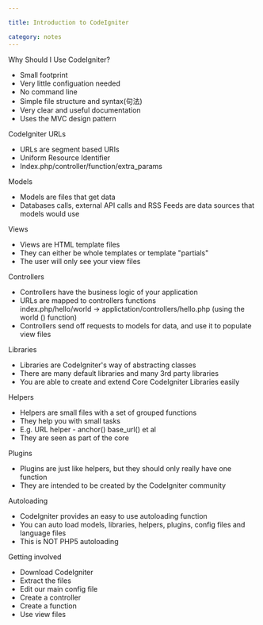 ```yaml
---

title: Introduction to CodeIgniter

category: notes
---
```

Why Should I Use CodeIgniter?

<ul>
  <li> Small footprint</li>
  <li> Very little configuation needed</li>
  <li> No command line</li>
  <li> Simple file structure and syntax(句法)</li>
  <li> Very clear and useful documentation</li>
  <li> Uses the MVC design pattern</li>
</ul>

CodeIgniter URLs

<ul>
  <li> URLs are segment based URIs</li>
  <li> Uniform Resource Identifier</li>
  <li> Index.php/controller/function/extra_params</li>
</ul>

Models

<ul>
  <li> Models are files that get data</li>
  <li> Databases calls, external API calls and RSS Feeds are data sources that models would use</li>
</ul>

Views

<ul>
  <li> Views are HTML template files</li>
  <li> They can either be whole templates or template "partials"</li>
  <li> The user will only see your view files</li>
</ul>

Controllers

<ul>
  <li> Controllers have the business logic of your application</li>
  <li> URLs are mapped to controllers functions</li>
  index.php/hello/world -> applictation/controllers/hello.php (using the world () function)
  <li> Controllers send off requests to models for data, and use it to populate view files</li>
</ul>

Libraries

<ul>
  <li> Libraries are CodeIgniter's way of abstracting classes</li>
  <li> There are many default libraries and many 3rd party libraries</li>
  <li> You are able to create and extend Core CodeIgniter Libraries easily</li>
</ul>

Helpers

<ul>
  <li> Helpers are small files with a set of grouped functions</li>
  <li> They help you with small tasks</li>
  <li> E.g. URL helper - anchor() base_url() et al</li>
  <li> They are seen as part of the core</li>
</ul>

Plugins

<ul>
  <li> Plugins are just like helpers, but they should only really have one function</li>
  <li> They are intended to be created by the CodeIgniter community</li>
</ul>

Autoloading

<ul>
  <li> CodeIgniter provides an easy to use autoloading function</li>
  <li> You can auto load models, libraries, helpers, plugins, config files and language files</li>
  <li> This is NOT PHP5 autoloading</li>
</ul>

Getting involved

<ul>
  <li> Download CodeIgniter</li>
  <li> Extract the files</li>
  <li> Edit our main config file</li>
  <li> Create a controller</li>
  <li> Create a function</li>
  <li> Use view files</li>
</ul>
